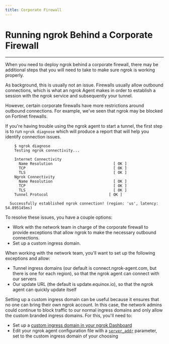 ```yaml
---
title: Corporate Firewall
---
```


# Running ngrok Behind a Corporate Firewall

---

When you need to deploy ngrok behind a corporate firewall, there may be additional steps that you will need to take to make sure ngrok is working properly.

As background, this is usually not an issue. Firewalls usually allow outbound connections, which is what an ngrok Agent makes in order to establish a session with the ngrok service and subsequently your tunnel.

However, certain corporate firewalls have more restrictions around outbound connections. For example, we've seen that ngrok may be blocked on Fortinet firewalls.

If you're having trouble using the ngrok agent to start a tunnel, the first step is to run `ngrok diagnose` which will produce a report that will help you identify connection issues.

```
    $ ngrok diagnose
    Testing ngrok connectivity...

    Internet Connectivity
      Name Resolution                           [ OK ]
      TCP                                       [ OK ]
      TLS                                       [ OK ]
    Ngrok Connectivity
      Name Resolution                           [ OK ]
      TCP                                       [ OK ]
      TLS                                       [ OK ]
    Tunnel Protocol                           [ OK ]

  Successfully established ngrok connection! (region: 'us', latency: 54.895145ms)
```

To resolve these issues, you have a couple options:

- Work with the network team in charge of the corporate firewall to provide exceptions that allow ngrok to make the necessary outbound connections.
- Set up a custom ingress domain.

When working with the network team, you'll want to set up the following exceptions and allow:

- Tunnel ingress domains (our default is connect.ngrok-agent.com, but there is one for each region), so that the ngrok agent can connect with our servers
- Our update URL (the default is update.equinox.io), so that the ngrok agent can quickly update itself

Setting up a custom ingress domain can be useful because it ensures that no one can bring their own ngrok account. In this case, the network admins could continue to block traffic to our normal ingress domains and only allow the custom branded ingress domains. For this, you'll need to:

- Set up a [custom ingress domain in your ngrok Dashboard](https://dashboard.ngrok.com/tunnels/ingress)
- Edit your ngrok agent configuration file with a [`server_addr`](/ngrok-agent/config#config-server-addr) parameter, set to the custom ingress domain of your choosing
